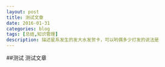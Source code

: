 ```yaml
---
layout: post
title: 测试文章
date: 2016-01-31
categories: blog
tags: [总结,知识管理]
description: 描述星系发生的发大水发贺卡，可以哟偶多少打发的说法是
---
```


##测试
测试文章












